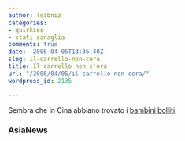 ```yaml
---
author: leibniz
categories:
- quirkies
- stati canaglia
comments: true
date: '2006-04-05T13:36:40Z'
slug: il-carrello-non-cera
title: Il carrello non c'era
url: "/2006/04/05/il-carrello-non-cera/"
wordpress_id: 2135

---
```

Sembra che in Cina abbiano trovato i [bambini bolliti](https://www.asianews.it/view.php?l=it&art=5825).


### AsiaNews
